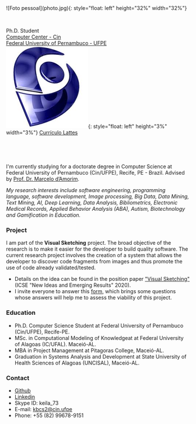 <p>&nbsp;</p>
![Foto pessoal](photo.jpg){: style="float: left" height="32%" width="32%"}

<p>&nbsp;</p>

Ph.D. Student    
[Computer Center - Cin](https://www3.cin.ufpe.br/br/)    
[Federal University of Pernambuco - UFPE](https://www.ufpe.br/)    
![lattes](lattes.jpeg){: style="float: left" height="3%" width="3%"} [Currículo Lattes](http://lattes.cnpq.br/4794576859225227/) 

<p>&nbsp;</p>
<p>&nbsp;</p>

I'm currently studying for a doctorate degree in Computer Science at Federal University of Pernambuco (Cin/UFPE), Recife, PE - Brazil. Advised by [Prof. Dr. Marcelo d’Amorim](https://cin.ufpe.br/~damorim/).

*My research interests include software engineering, programming language, software development, Image processing, Big Data, Data Mining, Text Mining, AI, Deep Learning, Data Analysis, Bibliometrics, Electronic Medical Records, Applied Behavior Analysis (ABA), Autism, Biotechnology and Gamification in Education.*

### Project
I am part of the **Visual Sketching** project.
The broad objective of the research is to make it easier for the developer to build quality software. The current research project involves the creation of a system that allows the developer to discover code fragments from images and thus promote the use of code already validated/tested.

* Details on the idea can be found in the position paper ["Visual Sketching"](https://www.cin.ufpe.br/~damorim/publications/damorim-etal-icsenier2020.pdf) (ICSE "New Ideas and Emerging Results" 2020).
* I invite everyone to answer this [form]( https://forms.gle/hiyCjMmEjFp7pq1v7), which brings some questions whose answers will help me to assess the viability of this project.

### Education
* Ph.D. Computer Science Student at Federal University of Pernambuco (Cin/UFPE), Recife-PE.
* MSc. in Computational Modeling of Knowledgeat at Federal University of Alagoas (IC/UFAL). Maceió-AL.
* MBA in Project Management at Pitagoras College, Maceió-AL.
* Graduation in Systems Analysis and Development at State University of Health Sciences of Alagoas (UNCISAL), Maceió-AL.

### Contact
- [Github](https://github.com/keilabcs/)
- [Linkedin](https://www.linkedin.com/in/keila-barbosa-484ab7192/)
- Skype ID: keila_73
- E-mail: kbcs2@cin.ufpe
- Phone: +55 (82) 99678-9151


